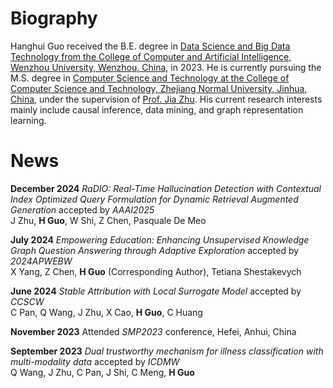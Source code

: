 Biography
======

Hanghui Guo received the B.E. degree in [Data Science and Big Data Technology from the College of Computer and Artificial Intelligence, Wenzhou University, Wenzhou, China](https://ai.wzu.edu.cn/), in 2023. He is currently pursuing the M.S. degree in [Computer Science and Technology at the College of Computer Science and Technology, Zhejiang Normal University, Jinhua, China](https://cs.zjnu.edu.cn/main.htm), under the supervision of [Prof. Jia Zhu](https://scholar.google.com/citations?user=KO3MIkQAAAAJ&hl=zh-CN). His current research interests mainly include causal inference, data mining, and graph representation learning. 


News
======

**December 2024**   *RaDIO: Real-Time Hallucination Detection with Contextual Index Optimized Query Formulation for Dynamic Retrieval Augmented Generation* accepted by *AAAI2025*  
J Zhu, **H Guo**, W Shi, Z Chen, Pasquale De Meo

**July 2024**   *Empowering Education: Enhancing Unsupervised Knowledge Graph Question Answering through Adaptive Exploration* accepted by *2024APWEBW*  
X Yang, Z Chen, **H Guo** (Corresponding Author), Tetiana Shestakevych

**June 2024**   *Stable Attribution with Local Surrogate Model* accepted by *CCSCW*  
C Pan, Q Wang, J Zhu, X Cao, **H Guo**, C Huang

**November 2023**   Attended *SMP2023* conference, Hefei, Anhui, China

**September 2023**   *Dual trustworthy mechanism for illness classification with multi-modality data* accepted by *ICDMW*  
Q Wang, J Zhu, C Pan, J Shi, C Meng, **H Guo**
